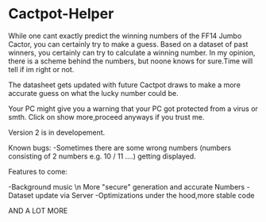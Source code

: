 # Cactpot-Helper
While one cant exactly predict the winning numbers of the FF14 Jumbo Cactor, you can certainly try to make a guess.
Based on a dataset of past winners, you certainly can try to calculate a winning number. In my opinion, there is a scheme behind the numbers, 
but noone knows for sure.Time will tell if im right or not.

The datasheet gets updated with future Cactpot draws to make a more accurate guess on what the lucky number could be.

Your PC might give you a warning that your PC got protected from a virus or smth.
Click on show more,proceed anyways if you trust me.

Version 2 is in developement.

Known bugs:
-Sometimes there are some wrong numbers (numbers consisting of 2 numbers e.g. 10 / 11 ....) getting displayed. 

Features to come:

-Background music
\n More "secure" generation and accurate Numbers
-Dataset update via Server
-Optimizations under the hood,more stable code

AND A LOT MORE 

